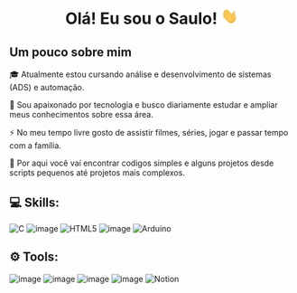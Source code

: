 <div align="center">
<h1>Olá! Eu sou o Saulo! <img src="https://github.com/ABSphreak/ABSphreak/blob/master/gifs/Hi.gif" width="30px"></h1>
</div>

## Um pouco sobre mim 

🎓&nbsp;Atualmente estou cursando análise e desenvolvimento de sistemas (ADS) e automação.

👾&nbsp;Sou apaixonado por tecnologia e busco diariamente estudar e ampliar meus conhecimentos sobre essa área. 

⚡&nbsp;No meu tempo livre gosto de assistir filmes, séries, jogar e passar tempo com a família.

📃&nbsp;Por aqui você vai encontrar codigos simples e alguns projetos desde scripts pequenos até projetos mais complexos. 

## 💻 Skills:
![C](https://img.shields.io/badge/c-%2300599C.svg?style=for-the-badge&logo=c&logoColor=white) ![image](https://img.shields.io/badge/Python-14354C?style=for-the-badge&logo=python&logoColor=white) ![HTML5](https://img.shields.io/badge/html5-%23E34F26.svg?style=for-the-badge&logo=html5&logoColor=white) ![image](https://img.shields.io/badge/CSS-239120?&style=for-the-badge&logo=css3&logoColor=white)
![Arduino](https://img.shields.io/badge/-Arduino-00979D?style=for-the-badge&logo=Arduino&logoColor=white)



## ⚙ Tools:
![image](https://img.shields.io/badge/Microsoft-666666?style=for-the-badge&logo=microsoft&logoColor=white)
![image](https://img.shields.io/badge/-Visual%20Studio%20Code-333333?style=for-the-badge&logo=visual-studio-code&logoColor=007ACC)
![image](https://img.shields.io/badge/GitHub-100000?style=for-the-badge&logo=github&logoColor=white)
![image](https://img.shields.io/badge/Git-E34F26?style=for-the-badge&logo=git&logoColor=white)
![Notion](https://img.shields.io/badge/Notion-%23000000.svg?style=for-the-badge&logo=notion&logoColor=white)


